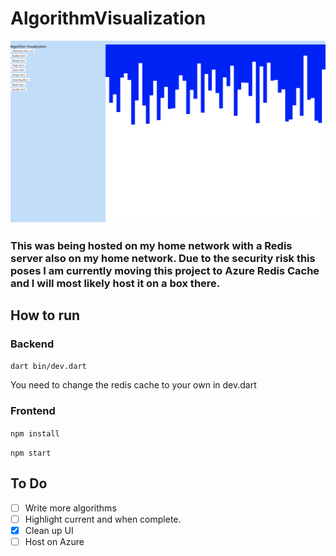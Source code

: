 # AlgorithmVisualization

![](resources/bg.png)

### This was being hosted on my home network with a Redis server also on my home network. Due to the security risk this poses I am currently moving this project to Azure Redis Cache and I will most likely host it on a box there.

## How to run
### Backend
`dart bin/dev.dart`

You need to change the redis cache to your own in dev.dart

### Frontend
`npm install`

`npm start`

## To Do
- [ ] Write more algorithms
- [ ] Highlight current and when complete.
- [X] Clean up UI
- [ ] Host on Azure

